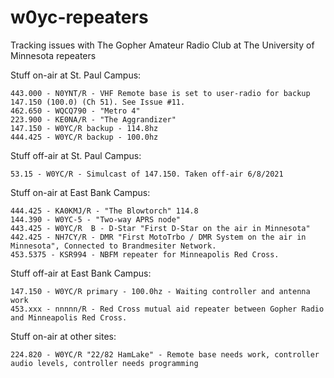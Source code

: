 # w0yc-repeaters
Tracking issues with The Gopher Amateur Radio Club at The University of Minnesota repeaters

Stuff on-air at St. Paul Campus:
```
443.000 - N0YNT/R - VHF Remote base is set to user-radio for backup 147.150 (100.0) (Ch 51). See Issue #11.
462.650 - WQCQ790 - "Metro 4"
223.900 - KE0NA/R - "The Aggrandizer"
147.150 - W0YC/R backup - 114.8hz
444.425 - W0YC/R backup - 100.0hz
```

Stuff off-air at St. Paul Campus:
```
53.15 - W0YC/R - Simulcast of 147.150. Taken off-air 6/8/2021

```

Stuff on-air at East Bank Campus:
```
444.425 - KA0KMJ/R - "The Blowtorch" 114.8
144.390 - W0YC-5 - "Two-way APRS node"
443.425 - W0YC/R  B - D-Star "First D-Star on the air in Minnesota"
442.425 - NH7CY/R - DMR "First MotoTrbo / DMR System on the air in Minnesota", Connected to Brandmesiter Network.
453.5375 - KSR994 - NBFM repeater for Minneapolis Red Cross.
```

Stuff off-air at East Bank Campus:
```
147.150 - W0YC/R primary - 100.0hz - Waiting controller and antenna work
453.xxx - nnnnn/R - Red Cross mutual aid repeater between Gopher Radio and Minneapolis Red Cross.
```

Stuff on-air at other sites:
```
224.820 - W0YC/R "22/82 HamLake" - Remote base needs work, controller audio levels, controller needs programming
```

